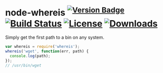 # node-whereis <sup>[![Version Badge][npm-version-svg]][package-url]</sup> [![Build Status][travis-svg]][travis-url] [![License][license-image]][license-url] [![Downloads][downloads-image]][downloads-url]

Simply get the first path to a bin on any system.

```js
var whereis = require('whereis');
whereis('wget', function(err, path) {
  console.log(path);
});
// /usr/bin/wget
```

[package-url]: https://npmjs.org/package/node-whereis
[npm-version-svg]: http://vb.teelaun.ch/vvo/node-whereis.svg
[travis-svg]: https://img.shields.io/travis/vvo/node-whereis/master.svg?style=flat-square
[travis-url]: https://travis-ci.org/vvo/node-whereis
[license-image]: http://img.shields.io/npm/l/node-whereis.svg?style=flat-square
[license-url]: LICENSE
[downloads-image]: https://img.shields.io/npm/dm/node-whereis.svg?style=flat-square
[downloads-url]: http://npm-stat.com/charts.html?package=node-whereis
